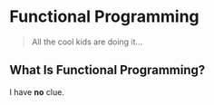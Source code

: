 # Functional Programming

> All the cool kids are doing it...

## What Is Functional Programming?

I have **no** clue.
